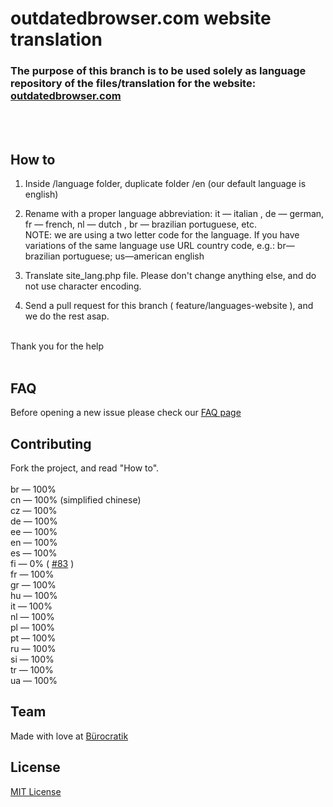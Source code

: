 # outdatedbrowser.com website translation

### The purpose of this branch is to be used solely as language repository of the files/translation for the website: [outdatedbrowser.com](http://outdatedbrowser.com)
<br><br>



## How to


1. Inside /language folder, duplicate folder /en (our default language is english)

2. Rename with a proper language abbreviation: it — italian , de — german, fr — french, nl — dutch , br — brazilian portuguese, etc. <br> NOTE: we are using a two letter  code for the language. If you have variations of the same language use URL country code, e.g.: br—brazilian portuguese; us—american english

3. Translate site_lang.php file. Please don't change anything else, and do not use character encoding.


4. Send a pull request for this branch ( feature/languages-website ), and we do the rest asap.


<br>
Thank you for the help
<br><br>

## FAQ

Before opening a new issue please check our [FAQ page](https://github.com/burocratik/outdated-browser/wiki/FAQ-translations-for-outdatedbrowser.com)

## Contributing

Fork the project, and read "How to".<br><br>
br — 100% <br>
cn — 100% (simplified chinese) <br>
cz — 100% <br>
de — 100% <br>
ee — 100% <br>
en — 100% <br>
es — 100%  <br>
fi — 0% ( [#83](https://github.com/burocratik/outdated-browser/issues/83) )<br>
fr — 100% <br>
gr — 100% <br>
hu — 100% <br>
it — 100% <br>
nl — 100% <br>
pl — 100% <br>
pt — 100% <br>
ru — 100% <br>
si — 100% <br>
tr — 100% <br>
ua — 100% <br>


## Team

Made with love at [Bürocratik](http://burocratik.com)


## License

[MIT License](http://zenorocha.mit-license.org/)
